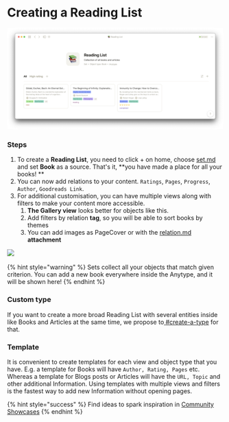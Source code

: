 # Creating a Reading List

![](<../.gitbook/assets/Screenshot 2021-11-09 at 18.54.53.png>)

### Steps

1. To create a **Reading List**, you need to click + on home, choose [set.md](../fundamentals/set.md "mention") and set **Book** as a source. That's it, **you have made a place for all your books! **
2. &#x20;You can now add relations to your content. `Ratings`, `Pages`, `Progress`, `Author`, `Goodreads Link`.
3. For additional customisation, you can have multiple views along with filters to make your content more accessible.&#x20;
   1. **The Gallery view** looks better for objects like this.
   2. Add filters by relation **tag**, so you will be able to sort books by themes
   3. You can add images as PageCover or with the [relation.md](../fundamentals/relation.md "mention") **attachment**&#x20;

![](<../.gitbook/assets/test (4).gif>)

{% hint style="warning" %}
Sets collect all your objects that match given criterion. You can add a new book everywhere inside the Anytype, and it will be shown here!
{% endhint %}

### Custom type

If you want to create a more broad Reading List with several entities inside like Books and Articles at the same time, we propose to[ ](https://doc.anytype.io/intro/fundamentals/type#creating-types)[#create-a-type](../fundamentals/type/#create-a-type "mention") for that.

### Template

It is convenient to create templates for each view and object type that you have. E.g. a template for Books will have `Author, Rating, Pages` etc. Whereas a template for Blogs posts or Articles will have the `URL, Topic` and other additional Information. Using templates with multiple views and filters is the fastest way to add new Information without opening pages.

{% hint style="success" %}
​Find ideas to spark inspiration in [Community Showcases](https://community.anytype.io/c/general-discussion/showcase/13)
{% endhint %}
